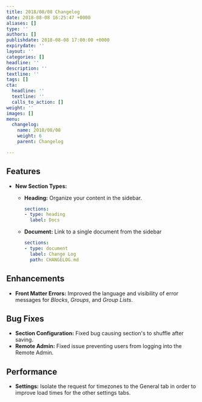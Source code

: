 ```yaml
---
title: 2018/08/08 Changelog
date: 2018-08-08 16:25:47 +0000
aliases: []
type: ''
authors: []
publishdate: 2018-08-08 17:00:00 +0000
expirydate: ''
layout: ''
categories: []
headline: ''
description: ''
textline: ''
tags: []
cta:
  headline: ''
  textline: ''
  calls_to_action: []
weight: ''
images: []
menu:
  changelog:
    name: 2018/08/08
    weight: 6
    parent: Changelog

---
```

## Features

* **New Section Types:**
  * **Heading:** Organize your content in the sidebar.

    ```yaml
    sections:
    - type: heading
      label: Docs
    ```
  * **Document:** Link to a single document from the sidebar

    ```yaml
    sections:
    - type: document
      label: Change Log
      path: CHANGELOG.md
    ```

## Enhancements

* **Front Matter Errors:** Improved the language and visibility of error messages for _Blocks_, _Groups_, and _Group Lists_.

## Bug Fixes

* **Section Configuration:** Fixed bug causing section's to shuffle after saving.
* **Remote Admin:** Fixed issue preventing users from logging into the Remote Admin.

## Performance

* **Settings:** Isolate the request for timezones to the General tab in order to improve load times for the other settings tabs.